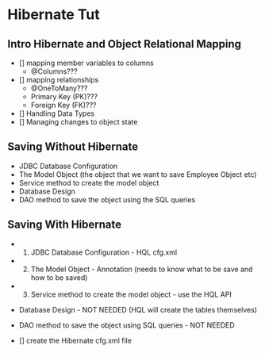 # Hibernate Tut

## Intro Hibernate and Object Relational Mapping

- [] mapping member variables to columns
  - @Columns???
- [] mapping relationships
  - @OneToMany???
  - Primary Key (PK)???
  - Foreign Key (FK)???
- [] Handling Data Types
- [] Managing changes to object state

## Saving Without Hibernate

- JDBC Database Configuration
- The Model Object (the object that we want to save Employee Object etc)
- Service method to create the model object
- Database Design
- DAO method to save the object using the SQL queries

## Saving With Hibernate

- 1. JDBC Database Configuration - HQL cfg.xml
- 2. The Model Object - Annotation (needs to know what to be save and how to be saved)
- 3. Service method to create the model object - use the HQL API
- Database Design - NOT NEEDED (HQL will create the tables themselves)
- DAO method to save the object using SQL queries - NOT NEEDED

- [] create the Hibernate cfg.xml file
